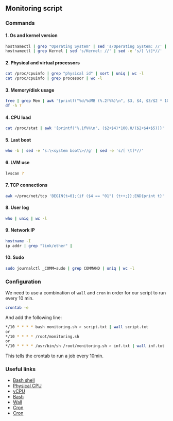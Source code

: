 ## Monitoring script
### Commands

#### 1. Os and kernel version
```bash
hostnamectl | grep "Operating System" | sed 's/Operating System: //' | sed -e 's/[ \t]*//'
hostnamectl | grep Kernel | sed 's/Kernel: //' | sed -e 's/[ \t]*//'
```

#### 2. Physical and virtual processors
```bash
cat /proc/cpuinfo | grep "physical id" | sort | uniq | wc -l
cat /proc/cpuinfo | grep processor | wc -l
```

#### 3. Memory/disk usage
```bash
free | grep Mem | awk '{printf("%d/%dMB (%.2f%%)\n", $3, $4, $3/$2 * 100.0}'
df -h ?
```

#### 4. CPU load
```bash
cat /proc/stat | awk '{printf("%.1f%%\n", ($2+$4)*100.0/($2+$4+$5))}' | head -1
```

#### 5. Last boot
```bash
who -b | sed -e 's:\<system boot\>//g' | sed -e 's/[ \t]*//'
```

#### 6. LVM use
```bash
lvscan ?
```

#### 7. TCP connections
```bash
awk </proc/net/tcp 'BEGIN{t=0};{if ($4 == "01") {t++;}};END{print t}'
```

#### 8. User log
```bash
who | uniq | wc -l
```

#### 9. Network IP
```bash
hostname -I
ip addr | grep "link/ether" |
```

#### 10. Sudo
```bash
sudo journalctl _COMM=sudo | grep COMMAND | uniq | wc -l
```

### Configuration
We need to use a combination of `wall` and `cron` in order for our script to run every 10 min.

```bash
crontab -e
```
And add the following line:
```bash
*/10 * * * * bash monitoring.sh > script.txt | wall script.txt
or
*/10 * * * * /root/monitoring.sh
or
*/10 * * * * /usr/bin/sh /root/monitoring.sh > inf.txt | wall inf.txt
```
This tells the crontab to run a job every 10min.

### Useful links
- [Bash shell](https://www.2daygeek.com/bash-shell-script-view-linux-system-information/)
- [Physical CPU](https://developpaper.com/how-to-view-the-physical-cpu-logical-cpu-and-cpu-number-of-linux-servers/)
- [vCPU](https://webhostinggeeks.com/howto/how-to-display-the-number-of-processors-vcpu-on-linux-vps/)
- [Bash](https://medium.com/@david_packman/gathering-linux-system-information-using-bash-3bfaaed7755f)
- [Wall](https://www.howtoforge.com/linux-wall-command/)
- [Cron](https://www.cyberciti.biz/faq/how-do-i-add-jobs-to-cron-under-linux-or-unix-oses/)
- [Cron](https://www.cyberciti.biz/faq/linux-execute-cron-job-after-system-reboot/)
